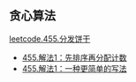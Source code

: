 
## 贪心算法

[leetcode.455.分发饼干](https://leetcode-cn.com/problems/assign-cookies)
- [455.解法1：先排序再分配计数](https://leetcode-cn.com/submissions/detail/18620695/)
- [455.解法1：一种更简单的写法](https://leetcode-cn.com/submissions/detail/18624355/)
